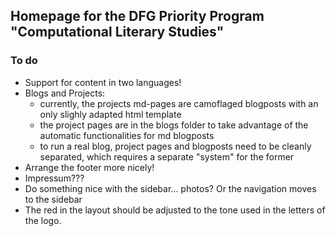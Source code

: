 ## Homepage for the DFG Priority Program "Computational Literary Studies"

### To do
- Support for content in two languages!
- Blogs and Projects:
  - currently, the projects md-pages are camoflaged blogposts with an only slighly adapted html template
  - the project pages are in the blogs folder to take advantage of the automatic functionalities for md blogposts
  - to run a real blog, project pages and blogposts need to be cleanly separated, which requires a separate "system" for the former
- Arrange the footer more nicely!
- Impressum???
- Do something nice with the sidebar... photos? Or the navigation moves to the sidebar
- The red in the layout should be adjusted to the tone used in the letters of the logo.
